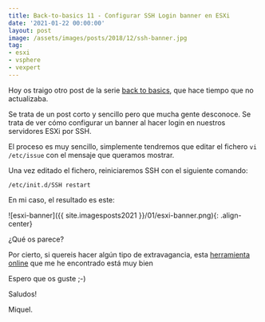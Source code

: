 ```yaml
---
title: Back-to-basics 11 - Configurar SSH Login banner en ESXi
date: '2021-01-22 00:00:00'
layout: post
image: /assets/images/posts/2018/12/ssh-banner.jpg
tag:
- esxi
- vsphere
- vexpert
---
```


Hoy os traigo otro post de la serie [back to basics](https://miquelmariano.github.io/tag/#/backtobasics), que hace tiempo que no actualizaba.

Se trata de un post corto y sencillo pero que mucha gente desconoce. Se trata de ver cómo configurar un banner al hacer login en nuestros servidores ESXi por SSH.

El proceso es muy sencillo, simplemente tendremos que editar el fichero  `vi /etc/issue` con el mensaje que queramos mostrar.

Una vez editado el fichero, reiniciaremos SSH con el siguiente comando:

```ssh
/etc/init.d/SSH restart
```

En mi caso, el resultado es este:

![esxi-banner]({{ site.imagesposts2021 }}/01/esxi-banner.png){: .align-center}

¿Qué os parece?

Por cierto, si quereis hacer algún tipo de extravagancia, esta [herramienta online](http://patorjk.com/software/taag/#p=testall&f=Arrows&t=miquelmariano.github.io) que me he encontrado está muy bien

Espero que os guste ;-)

Saludos!

Miquel.



